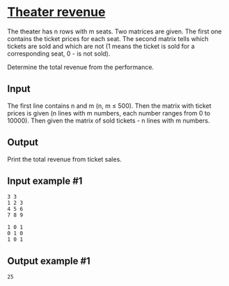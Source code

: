 # [Theater revenue](https://www.e-olymp.com/en/problems/4749)
The theater has n rows with m seats. Two matrices are given. The first one contains the ticket prices for each seat. The second matrix tells which tickets are sold and which are not (1 means the ticket is sold for a corresponding seat, 0 - is not sold).

Determine the total revenue from the performance.

## Input
The first line contains n and m (n, m ≤ 500). Then the matrix with ticket prices is given (n lines with m numbers, each number ranges from 0 to 10000). Then given the matrix of sold tickets - n lines with m numbers.

## Output
Print the total revenue from ticket sales.

## Input example #1
```
3 3
1 2 3
4 5 6
7 8 9

1 0 1
0 1 0
1 0 1
```

## Output example #1
```
25
```
